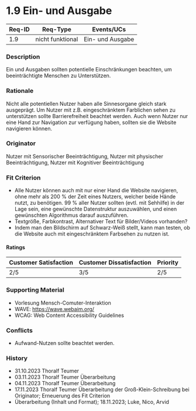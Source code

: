 # 1.9 Ein- und Ausgabe

| Req-ID | Req-Type         | Events/UCs       |
|--------|------------------|------------------|
| 1.9    |nicht funktional  |Ein- und Ausgabe  |

### Description
Ein und Ausgaben sollten potentielle Einschränkungen beachten, um beeinträchtigte Menschen zu Unterstützen.

### Rationale
Nicht alle potentiellen Nutzer haben alle Sinnesorgane gleich stark ausgeprägt. Um Nutzer mit z.B. eingeschränktem Farblichen sehen zu unterstützen sollte Barrierefreiheit beachtet werden. Auch wenn Nutzer nur eine Hand zur Navigation zur verfügung haben, sollten sie die Website navigieren können.

### Originator
Nutzer mit Sensorischer Beeinträchtigung, Nutzer mit physischer Beeinträchtigung, Nutzer mit Kognitiver Beeinträchtigung

### Fit Criterion
- Alle Nutzer können auch mit nur einer Hand die Website navigieren, ohne mehr als 200 % der Zeit eines Nutzers, welcher beide Hände nutzt, zu benötigen. 99 % aller Nutzer sollten (evtl. mit Sehhilfe) in der Lage sein, eine gewünschte Datenstruktur auszuwählen, und einen gewünschten Algorithmus darauf auszuführen.
- Textgröße, Farbkontrast, Alternativer Text für Bilder/Videos vorhanden?
- Indem man den Bildschirm auf Schwarz-Weiß stellt, kann man testen, ob die Website auch mit eingeschränktem Farbsehen zu nutzen ist.

#### Ratings
| Customer Satisfaction | Customer Dissatisfaction | Priority |
|-----------------------|--------------------------|----------|
| 2/5                   | 3/5                      | 2/5      |

### Supporting Material
- Vorlesung Mensch-Comuter-Interaktion
- WAVE: https://wave.webaim.org/
- WCAG: Web Content Accessibility Guidelines

### Conflicts
- Aufwand-Nutzen sollte beachtet werden.

### History
- 31.10.2023 Thoralf Teumer
- 03.11.2023 Thoralf Teumer Überarbeitung
- 04.11.2023 Thoralf Teumer Überarbeitung
- 17.11.2023 Thoralf Teumer Überarbeitung der Groß-Klein-Schreibung bei Originator; Erneuerung des Fit Criterion
- Überarbeitung (Inhalt und Format); 18.11.2023; Luke, Nico, Arvid